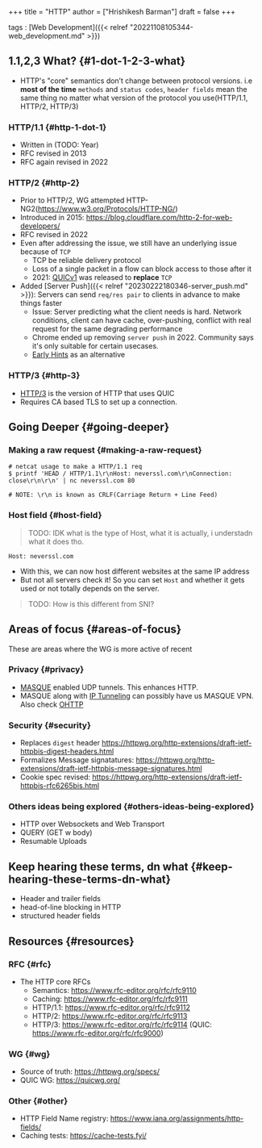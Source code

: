 +++
title = "HTTP"
author = ["Hrishikesh Barman"]
draft = false
+++

tags
: [Web Development]({{< relref "20221108105344-web_development.md" >}})


## 1.1,2,3 What? {#1-dot-1-2-3-what}

-   HTTP's "core" semantics don’t change between protocol versions. i.e **most of the time** `methods` and `status codes`, `header fields` mean the same thing no matter what version of the protocol you use(HTTP/1.1, HTTP/2, HTTP/3)


### HTTP/1.1 {#http-1-dot-1}

-   Written in (TODO: Year)
-   RFC revised in 2013
-   RFC again revised in 2022


### HTTP/2 {#http-2}

-   Prior to HTTP/2, WG attempted HTTP-NG2(<https://www.w3.org/Protocols/HTTP-NG/>)
-   Introduced in 2015: <https://blog.cloudflare.com/http-2-for-web-developers/>
-   RFC revised in 2022
-   Even after addressing the issue, we still have an underlying issue because of `TCP`
    -   TCP be reliable delivery protocol
    -   Loss of a single packet in a flow can block access to those after it
    -   2021: [QUICv1](https://blog.cloudflare.com/quic-version-1-is-live-on-cloudflare/) was released to **replace** `TCP`
-   Added [Server Push]({{< relref "20230222180346-server_push.md" >}}): Servers can send `req/res pair` to clients in advance to make things faster
    -   Issue: Server predicting what the client needs is hard. Network conditions, client can have cache, over-pushing, conflict with real request for the same degrading performance
    -   Chrome ended up removing `server push` in 2022. Community says it's only suitable for certain usecases.
    -   [Early Hints](https://httpwg.org/specs/rfc8297.html) as an alternative


### HTTP/3 {#http-3}

-   [HTTP/3](https://blog.cloudflare.com/cloudflare-view-http3-usage/) is the version of HTTP that uses QUIC
-   Requires CA based TLS to set up a connection.


## Going Deeper {#going-deeper}


### Making a raw request {#making-a-raw-request}

```shell
# netcat usage to make a HTTP/1.1 req
$ printf 'HEAD / HTTP/1.1\r\nHost: neverssl.com\r\nConnection: close\r\n\r\n' | nc neverssl.com 80

# NOTE: \r\n is known as CRLF(Carriage Return + Line Feed)
```


### Host field {#host-field}

> TODO: IDK what is the type of Host, what it is actually, i understadn what it does tho.

```shell
Host: neverssl.com
```

-   With this, we can now host different websites at the same IP address
-   But not all servers check it! So you can set `Host` and whether it gets used or not totally depends on the server.

<div class="warning small-text">

> TODO: How is this different from SNI?
</div>


## Areas of focus {#areas-of-focus}

These are areas where the WG is more active of recent


### Privacy {#privacy}

-   [MASQUE](https://ietf-wg-masque.github.io/) enabled UDP tunnels. This enhances HTTP.
-   MASQUE along with [IP Tunneling](https://blog.cloudflare.com/unlocking-quic-proxying-potential/) can possibly have us MASQUE VPN. Also check [OHTTP](https://www.ietf.org/archive/id/draft-ietf-ohai-ohttp-06.html)


### Security {#security}

-   Replaces `digest` header <https://httpwg.org/http-extensions/draft-ietf-httpbis-digest-headers.html>
-   Formalizes Message signatatures: <https://httpwg.org/http-extensions/draft-ietf-httpbis-message-signatures.html>
-   Cookie spec revised: <https://httpwg.org/http-extensions/draft-ietf-httpbis-rfc6265bis.html>


### Others ideas being explored {#others-ideas-being-explored}

-   HTTP over Websockets and Web Transport
-   QUERY (GET w body)
-   Resumable Uploads


## Keep hearing these terms, dn what {#keep-hearing-these-terms-dn-what}

-   Header and trailer fields
-   head-of-line blocking in HTTP
-   structured header fields


## Resources {#resources}


### RFC {#rfc}

-   The HTTP core RFCs
    -   Semantics: <https://www.rfc-editor.org/rfc/rfc9110>
    -   Caching: <https://www.rfc-editor.org/rfc/rfc9111>
    -   HTTP/1.1: <https://www.rfc-editor.org/rfc/rfc9112>
    -   HTTP/2: <https://www.rfc-editor.org/rfc/rfc9113>
    -   HTTP/3: <https://www.rfc-editor.org/rfc/rfc9114> (QUIC: <https://www.rfc-editor.org/rfc/rfc9000>)


### WG {#wg}

-   Source of truth: <https://httpwg.org/specs/>
-   QUIC WG: <https://quicwg.org/>


### Other {#other}

-   HTTP Field Name registry: <https://www.iana.org/assignments/http-fields/>
-   Caching tests: <https://cache-tests.fyi/>
